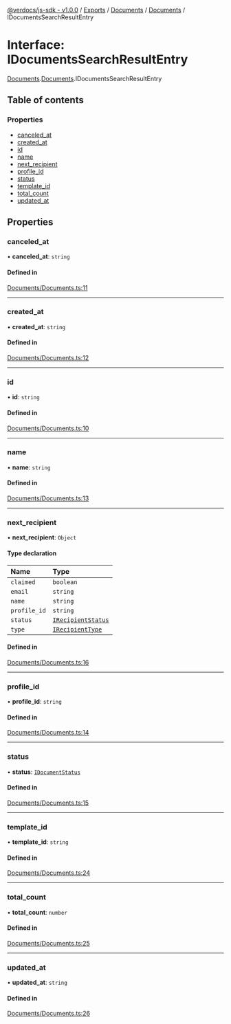 [@verdocs/js-sdk - v1.0.0](../README.md) / [Exports](../modules.md) / [Documents](../modules/Documents.md) / [Documents](../modules/Documents.Documents-1.md) / IDocumentsSearchResultEntry

# Interface: IDocumentsSearchResultEntry

[Documents](../modules/Documents.md).[Documents](../modules/Documents.Documents-1.md).IDocumentsSearchResultEntry

## Table of contents

### Properties

- [canceled_at](Documents.Documents-1.IDocumentsSearchResultEntry.md#canceled_at)
- [created_at](Documents.Documents-1.IDocumentsSearchResultEntry.md#created_at)
- [id](Documents.Documents-1.IDocumentsSearchResultEntry.md#id)
- [name](Documents.Documents-1.IDocumentsSearchResultEntry.md#name)
- [next_recipient](Documents.Documents-1.IDocumentsSearchResultEntry.md#next_recipient)
- [profile_id](Documents.Documents-1.IDocumentsSearchResultEntry.md#profile_id)
- [status](Documents.Documents-1.IDocumentsSearchResultEntry.md#status)
- [template_id](Documents.Documents-1.IDocumentsSearchResultEntry.md#template_id)
- [total_count](Documents.Documents-1.IDocumentsSearchResultEntry.md#total_count)
- [updated_at](Documents.Documents-1.IDocumentsSearchResultEntry.md#updated_at)

## Properties

### canceled\_at

• **canceled\_at**: `string`

#### Defined in

[Documents/Documents.ts:11](https://github.com/Verdocs/js-sdk/blob/fb278cb/src/Documents/Documents.ts#L11)

___

### created\_at

• **created\_at**: `string`

#### Defined in

[Documents/Documents.ts:12](https://github.com/Verdocs/js-sdk/blob/fb278cb/src/Documents/Documents.ts#L12)

___

### id

• **id**: `string`

#### Defined in

[Documents/Documents.ts:10](https://github.com/Verdocs/js-sdk/blob/fb278cb/src/Documents/Documents.ts#L10)

___

### name

• **name**: `string`

#### Defined in

[Documents/Documents.ts:13](https://github.com/Verdocs/js-sdk/blob/fb278cb/src/Documents/Documents.ts#L13)

___

### next\_recipient

• **next\_recipient**: `Object`

#### Type declaration

| Name | Type |
| :------ | :------ |
| `claimed` | `boolean` |
| `email` | `string` |
| `name` | `string` |
| `profile_id` | `string` |
| `status` | [`IRecipientStatus`](../modules/Documents.Documents-1.md#irecipientstatus) |
| `type` | [`IRecipientType`](../modules/Documents.Documents-1.md#irecipienttype) |

#### Defined in

[Documents/Documents.ts:16](https://github.com/Verdocs/js-sdk/blob/fb278cb/src/Documents/Documents.ts#L16)

___

### profile\_id

• **profile\_id**: `string`

#### Defined in

[Documents/Documents.ts:14](https://github.com/Verdocs/js-sdk/blob/fb278cb/src/Documents/Documents.ts#L14)

___

### status

• **status**: [`IDocumentStatus`](../modules/Documents.Documents-1.md#idocumentstatus)

#### Defined in

[Documents/Documents.ts:15](https://github.com/Verdocs/js-sdk/blob/fb278cb/src/Documents/Documents.ts#L15)

___

### template\_id

• **template\_id**: `string`

#### Defined in

[Documents/Documents.ts:24](https://github.com/Verdocs/js-sdk/blob/fb278cb/src/Documents/Documents.ts#L24)

___

### total\_count

• **total\_count**: `number`

#### Defined in

[Documents/Documents.ts:25](https://github.com/Verdocs/js-sdk/blob/fb278cb/src/Documents/Documents.ts#L25)

___

### updated\_at

• **updated\_at**: `string`

#### Defined in

[Documents/Documents.ts:26](https://github.com/Verdocs/js-sdk/blob/fb278cb/src/Documents/Documents.ts#L26)
